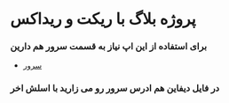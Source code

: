 # پروژه بلاگ با ریکت و ریداکس
### برای استفاده از این اپ نیاز به قسمت سرور هم دارین
* [سرور](https://github.com/AmirHabibi79/blog_server)
### در فایل دیفاین هم ادرس سرور رو می زارید با اسلش اخر